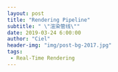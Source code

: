 ```yaml
---
layout: post
title: "Rendering Pipeline"
subtitle: " \"渲染管线\""
date: 2019-03-24 6:00:00 
author: "Ciel"
header-img: "img/post-bg-2017.jpg"
tags:
 - Real-Time Rendering
---
```







